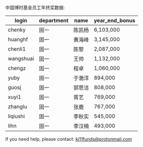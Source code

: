 中国博时基金员工年终奖数据:

| login       | department  | name | year_end_bonus |
|-------------|------|-------|-------------|
| chenky      |  固一  |  陈凯杨  |  6,103,000  |
|  huanghf    |  固一  |  黄海峰  |  3,145,000  |
|  chenli1    |  固一  |  陈黎   |  2,087,000  |
|  wangshuai  |  固一  |  王帅   |  1,132,000  |
|  chengz     |  固一  |  程卓   |  1,060,000  |
| yuby        |  固一  |  于渤洋  |  894,000    |
|  guosj      |  固一  |  郭思洁  |  808,000    |
|  xuyi1      |  固一  |  胥艺   |  769,000    |
|  zhanglu    |  固一  |  张鹿   |  767,000    |
|  liqiushi   |  固一  |  李秋实  |  545,000    |
| lihn        |  固一  |  李汉楠  |  493,000    |

If you need help, please contact: ki11funds@protonmail.com
